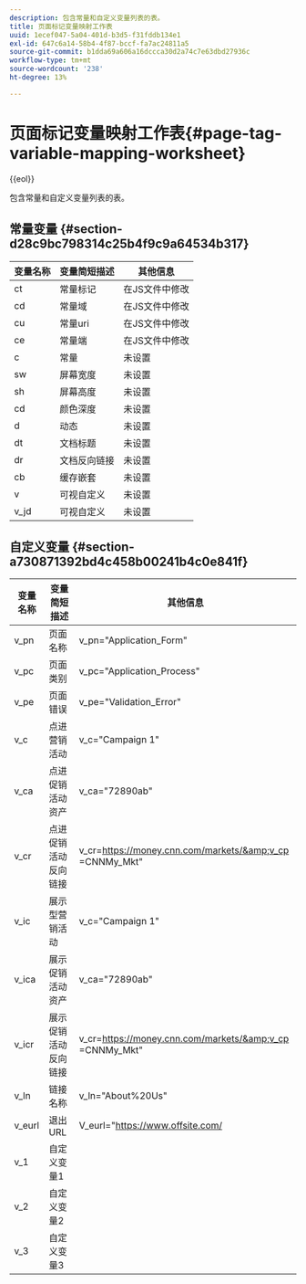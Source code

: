 ```yaml
---
description: 包含常量和自定义变量列表的表。
title: 页面标记变量映射工作表
uuid: 1ecef047-5a04-401d-b3d5-f31fddb134e1
exl-id: 647c6a14-58b4-4f87-bccf-fa7ac24811a5
source-git-commit: b1dda69a606a16dccca30d2a74c7e63dbd27936c
workflow-type: tm+mt
source-wordcount: '238'
ht-degree: 13%

---
```


# 页面标记变量映射工作表{#page-tag-variable-mapping-worksheet}

{{eol}}

包含常量和自定义变量列表的表。

## 常量变量 {#section-d28c9bc798314c25b4f9c9a64534b317}

| 变量名称 | 变量简短描述 | 其他信息 |
|---|---|---|
| ct | 常量标记 | 在JS文件中修改 |
| cd | 常量域 | 在JS文件中修改 |
| cu | 常量uri | 在JS文件中修改 |
| ce | 常量端 | 在JS文件中修改 |
| c | 常量 | 未设置 |
| sw | 屏幕宽度 | 未设置 |
| sh | 屏幕高度 | 未设置 |
| cd | 颜色深度 | 未设置 |
| d | 动态 | 未设置 |
| dt | 文档标题 | 未设置 |
| dr | 文档反向链接 | 未设置 |
| cb | 缓存嵌套 | 未设置 |
| v | 可视自定义 | 未设置 |
| v_jd | 可视自定义 | 未设置 |

## 自定义变量 {#section-a730871392bd4c458b00241b4c0e841f}

| 变量名称 | 变量简短描述 | 其他信息 |
|---|---|---|
| v_pn | 页面名称 | v_pn=&quot;Application_Form&quot; |
| v_pc | 页面类别 | v_pc=&quot;Application_Process&quot; |
| v_pe | 页面错误 | v_pe=&quot;Validation_Error&quot; |
| v_c | 点进营销活动 | v_c=&quot;Campaign 1&quot; |
| v_ca | 点进促销活动资产 | v_ca=&quot;72890ab&quot; |
| v_cr | 点进促销活动反向链接 | v_cr=https://money.cnn.com/markets/&amp;v_cp =CNNMy_Mkt&quot; |
| v_ic | 展示型营销活动 | v_c=&quot;Campaign 1&quot; |
| v_ica | 展示促销活动资产 | v_ca=&quot;72890ab&quot; |
| v_icr | 展示促销活动反向链接 | v_cr=https://money.cnn.com/markets/&amp;v_cp =CNNMy_Mkt&quot; |
| v_ln | 链接名称 | v_ln=&quot;About%20Us&quot; |
| v_eurl | 退出URL | V_eurl=&quot;https://www.offsite.com/ |
| v_1 | 自定义变量1 |  |
| v_2 | 自定义变量2 |  |
| v_3 | 自定义变量3 |  |
